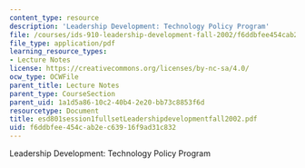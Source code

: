 ```yaml
---
content_type: resource
description: 'Leadership Development: Technology Policy Program'
file: /courses/ids-910-leadership-development-fall-2002/f6ddbfee454cab2ec63916f9ad31c832_esd801session1fullsetLeadershipdevelopmentfall2002.pdf
file_type: application/pdf
learning_resource_types:
- Lecture Notes
license: https://creativecommons.org/licenses/by-nc-sa/4.0/
ocw_type: OCWFile
parent_title: Lecture Notes
parent_type: CourseSection
parent_uid: 1a1d5a86-10c2-40b4-2e20-bb73c8853f6d
resourcetype: Document
title: esd801session1fullsetLeadershipdevelopmentfall2002.pdf
uid: f6ddbfee-454c-ab2e-c639-16f9ad31c832
---
```

Leadership Development: Technology Policy Program